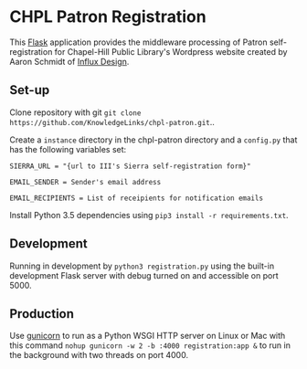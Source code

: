 [FLSK]: http://flask.pocoo.org/
[INFLUX]: http://wearefinflux.com/

# CHPL Patron Registration
This [Flask][FLSK] application provides the middleware processing of Patron
self-registration for Chapel-Hill Public Library's Wordpress website 
created by Aaron Schmidt of [Influx Design][INFLUX].

## Set-up
Clone repository with git `git clone https://github.com/KnowledgeLinks/chpl-patron.git`.. 

Create a `instance` directory in the chpl-patron directory and a `config.py` that has 
the following variables set:

    SIERRA_URL = "{url to III's Sierra self-registration form}"

    EMAIL_SENDER = Sender's email address

    EMAIL_RECIPIENTS = List of receipients for notification emails

Install Python 3.5 dependencies using `pip3 install -r requirements.txt`.
 
## Development
Running in development by `python3 registration.py` using the built-in development
Flask server with debug turned on and accessible on port 5000.

## Production
Use [gunicorn](http://gunicorn.org/) to run as a Python WSGI HTTP server on Linux 
or Mac with this command `nohup gunicorn -w 2 -b :4000 registration:app &` to run in the 
background with two threads on port 4000. 
